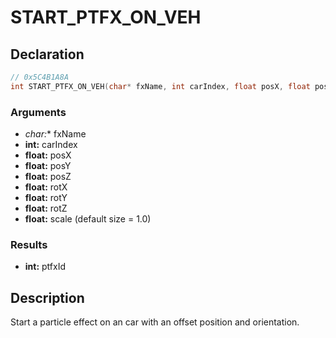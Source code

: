 # START_PTFX_ON_VEH

## Declaration
```cpp
// 0x5C4B1A8A
int START_PTFX_ON_VEH(char* fxName, int carIndex, float posX, float posY, float posZ, float rotX, float rotY, float rotZ, float scale);
```

### Arguments
- **char*:** fxName
- **int:** carIndex
- **float:** posX
- **float:** posY
- **float:** posZ
- **float:** rotX
- **float:** rotY
- **float:** rotZ
- **float:** scale (default size = 1.0)

### Results
- **int:** ptfxId

## Description
Start a particle effect on an car with an offset position and orientation.